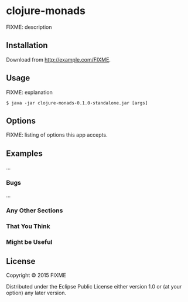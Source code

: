# clojure-monads

FIXME: description

## Installation

Download from http://example.com/FIXME.

## Usage

FIXME: explanation

    $ java -jar clojure-monads-0.1.0-standalone.jar [args]

## Options

FIXME: listing of options this app accepts.

## Examples

...

### Bugs

...

### Any Other Sections
### That You Think
### Might be Useful

## License

Copyright © 2015 FIXME

Distributed under the Eclipse Public License either version 1.0 or (at
your option) any later version.
